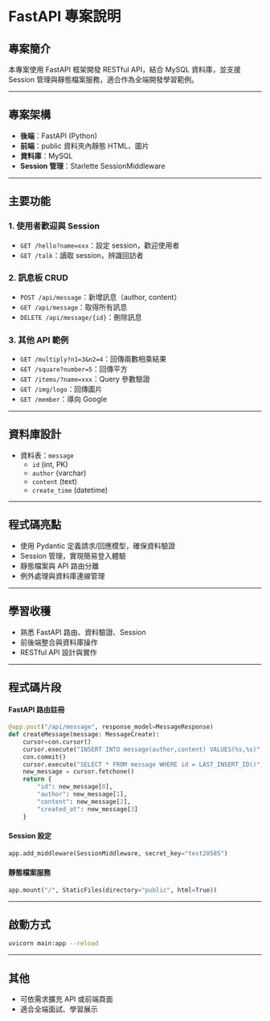 # FastAPI 專案說明

## 專案簡介
本專案使用 FastAPI 框架開發 RESTful API，結合 MySQL 資料庫，並支援 Session 管理與靜態檔案服務，適合作為全端開發學習範例。

---

## 專案架構
- **後端**：FastAPI (Python)
- **前端**：public 資料夾內靜態 HTML、圖片
- **資料庫**：MySQL
- **Session 管理**：Starlette SessionMiddleware

---

## 主要功能

### 1. 使用者歡迎與 Session
- `GET /hello?name=xxx`：設定 session，歡迎使用者
- `GET /talk`：讀取 session，辨識回訪者

### 2. 訊息板 CRUD
- `POST /api/message`：新增訊息（author, content）
- `GET /api/message`：取得所有訊息
- `DELETE /api/message/{id}`：刪除訊息

### 3. 其他 API 範例
- `GET /multiply?n1=3&n2=4`：回傳兩數相乘結果
- `GET /square?number=5`：回傳平方
- `GET /items/?name=xxx`：Query 參數驗證
- `GET /img/logo`：回傳圖片
- `GET /member`：導向 Google

---

## 資料庫設計
- 資料表：`message`
  - `id` (int, PK)
  - `author` (varchar)
  - `content` (text)
  - `create_time` (datetime)

---

## 程式碼亮點
- 使用 Pydantic 定義請求/回應模型，確保資料驗證
- Session 管理，實現簡易登入體驗
- 靜態檔案與 API 路由分離
- 例外處理與資料庫連線管理

---

## 學習收穫
- 熟悉 FastAPI 路由、資料驗證、Session
- 前後端整合與資料庫操作
- RESTful API 設計與實作

---

## 程式碼片段

#### FastAPI 路由註冊
```python
@app.post("/api/message", response_model=MessageResponse)
def createMessage(message: MessageCreate):
    cursor=con.cursor()    
    cursor.execute("INSERT INTO message(author,content) VALUES(%s,%s)",[message.author,message.content])
    con.commit()
    cursor.execute("SELECT * FROM message WHERE id = LAST_INSERT_ID()")
    new_message = cursor.fetchone()
    return {
        "id": new_message[0],
        "author": new_message[1],
        "content": new_message[2],
        "created_at": new_message[3]
    }
```

#### Session 設定
```python
app.add_middleware(SessionMiddleware, secret_key="test20585")
```

#### 靜態檔案服務
```python
app.mount("/", StaticFiles(directory="public", html=True))
```

---

## 啟動方式
```bash
uvicorn main:app --reload
```

---

## 其他
- 可依需求擴充 API 或前端頁面
- 適合全端面試、學習展示 